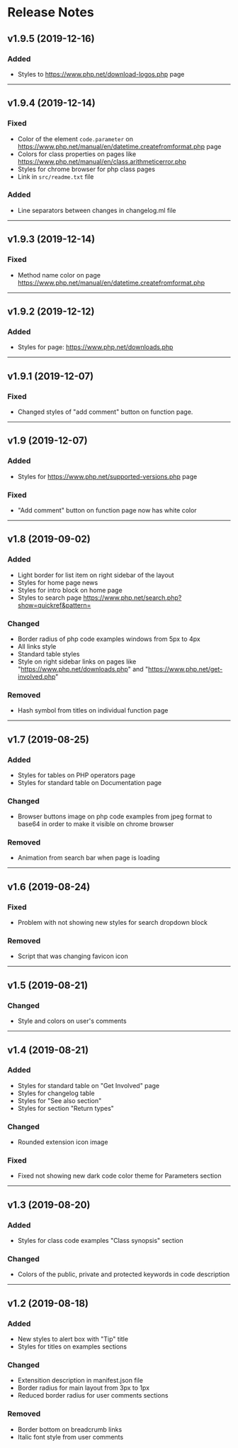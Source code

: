 # Release Notes

## v1.9.5 (2019-12-16)

### Added 
- Styles to https://www.php.net/download-logos.php page

----

## v1.9.4 (2019-12-14)

### Fixed
- Color of the element `code.parameter` on https://www.php.net/manual/en/datetime.createfromformat.php page
- Colors for class properties on pages like https://www.php.net/manual/en/class.arithmeticerror.php
- Styles for chrome browser for php class pages
- Link in `src/readme.txt` file

### Added
- Line separators between changes in changelog.ml file

----

## v1.9.3 (2019-12-14)

### Fixed
- Method name color on page https://www.php.net/manual/en/datetime.createfromformat.php

----

## v1.9.2 (2019-12-12)

### Added
- Styles for page: https://www.php.net/downloads.php

----

## v1.9.1 (2019-12-07)

### Fixed
- Changed styles of "add comment" button on function page.

----

## v1.9 (2019-12-07)

### Added
- Styles for https://www.php.net/supported-versions.php page

### Fixed
- "Add comment" button on function page now has white color

----

## v1.8 (2019-09-02)

### Added
- Light border for list item on right sidebar of the layout
- Styles for home page news
- Styles for intro block on home page
- Styles to search page https://www.php.net/search.php?show=quickref&pattern=

### Changed
- Border radius of php code examples windows from 5px to 4px
- All links style
- Standard table styles
- Style on right sidebar links on pages like "https://www.php.net/downloads.php" and "https://www.php.net/get-involved.php"

### Removed
- Hash symbol from titles on individual function page

----

## v1.7 (2019-08-25)

### Added
- Styles for tables on PHP operators page
- Styles for standard table on Documentation page

### Changed
- Browser buttons image on php code examples from jpeg format to base64 in order to make it visible on chrome browser

### Removed
- Animation from search bar when page is loading

----

## v1.6 (2019-08-24)

### Fixed
- Problem with not showing new styles for search dropdown block

### Removed
- Script that was changing favicon icon

----

## v1.5 (2019-08-21)

### Changed
- Style and colors on user's comments

----

## v1.4 (2019-08-21)

### Added
- Styles for standard table on "Get Involved" page
- Styles for changelog table
- Styles for "See also section"
- Styles for section "Return types"

### Changed
- Rounded extension icon image

### Fixed
- Fixed not showing new dark code color theme for Parameters section

----

## v1.3 (2019-08-20)

### Added
- Styles for class code examples "Class synopsis" section

### Changed
- Colors of the public, private and protected keywords in code description

----

## v1.2 (2019-08-18)

### Added
- New styles to alert box with "Tip" title
- Styles for titles on examples sections

### Changed
- Extensition description in manifest.json file
- Border radius for main layout from 3px to 1px
- Reduced border radius for user comments sections

### Removed
- Border bottom on breadcrumb links
- Italic font style from user comments